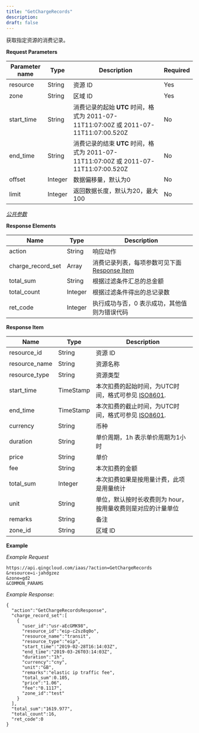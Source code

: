 ```yaml
---
title: "GetChargeRecords"
description: 
draft: false
---
```




获取指定资源的消费记录。

**Request Parameters**

| Parameter name | Type | Description | Required |
| --- | --- | --- | --- |
| resource | String | 资源 ID | Yes |
| zone | String | 区域 ID | Yes |
| start_time | String | 消费记录的起始 **UTC** 时间，格式为 2011-07-11T11:07:00Z 或 2011-07-11T11:07:00.520Z | No |
| end_time | String | 消费记录的结束 **UTC** 时间，格式为 2011-07-11T11:07:00Z 或 2011-07-11T11:07:00.520Z | No |
| offset | Integer | 数据偏移量，默认为0 | No |
| limit | Integer | 返回数据长度，默认为20，最大100 | No |

[_公共参数_](../../common/parameters.html#api-common-parameters)

**Response Elements**

| Name | Type | Description |
| --- | --- | --- |
| action | String | 响应动作 |
| charge_record_set | Array | 消费记录列表，每项参数可见下面 [Response Item](#response-item) |
| total_sum | String | 根据过滤条件汇总的总金额 |
| total_count | Integer | 根据过滤条件得出的总记录数 |
| ret_code | Integer | 执行成功与否，0 表示成功，其他值则为错误代码 |

**Response Item**

| Name | Type | Description |
| --- | --- | --- |
| resource_id | String | 资源 ID |
| resource_name | String | 资源名称 |
| resource_type | String | 资源类型 |
| start_time | TimeStamp | 本次扣费的起始时间，为UTC时间，格式可参见 [ISO8601](http://www.w3.org/TR/NOTE-datetime). |
| end_time | TimeStamp | 本次扣费的截止时间，为UTC时间，格式可参见 [ISO8601](http://www.w3.org/TR/NOTE-datetime). |
| currency | String | 币种 |
| duration | String | 单价周期，1h 表示单价周期为1小时 |
| price | String | 单价 |
| fee | String | 本次扣费的金额 |
| total_sum | Integer | 本次扣费如果是按用量计费，此项是用量统计 |
| unit | String | 单位，默认按时长收费则为 hour，按用量收费则是对应的计量单位 |
| remarks | String | 备注 |
| zone_id | String | 区域 ID |

**Example**

_Example Request_

```
https://api.qingcloud.com/iaas/?action=GetChargeRecords
&resource=i-jahdgzez
&zone=gd2
&COMMON_PARAMS
```

_Example Response_:

```
{
  "action":"GetChargeRecordsResponse",
  "charge_record_set":[
    {
      "user_id":"usr-aEcGMK98",
      "resource_id":"eip-c2sz8q0o",
      "resource_name":"transit",
      "resource_type":"eip",
      "start_time":"2019-02-28T16:14:03Z",
      "end_time":"2019-03-26T03:14:03Z",
      "duration":"1h",
      "currency":"cny",
      "unit":"GB",
      "remarks":"elastic ip traffic fee",
      "total_sum":0.105,
      "price":"1.06",
      "fee":"0.1117",
      "zone_id":"test"
    }
  ],
  "total_sum":"1619.977",
  "total_count":16,
  "ret_code":0
}
```
